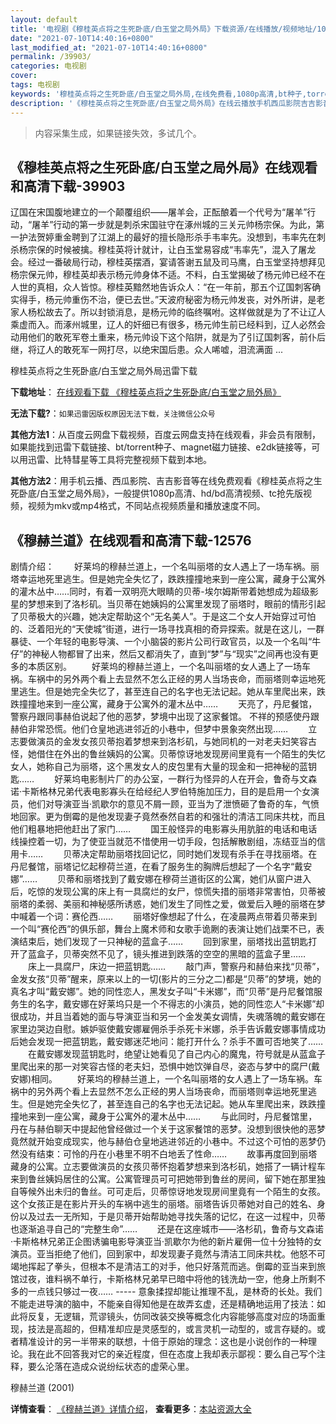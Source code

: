 ```yaml
---
layout: default
title: '电视剧《穆桂英点将之生死卧底/白玉堂之局外局》下载资源/在线播放/视频地址/1080p/高清/蓝光'
date: "2021-07-10T14:40:16+0800"
last_modified_at: "2021-07-10T14:40:16+0800"
permalink: /39903/
categories: 电视剧
cover:
tags: 电视剧
keywords: '穆桂英点将之生死卧底/白玉堂之局外局,在线免费看,1080p高清,bt种子,torrent,百度云盘,magnet,磁力链,迅雷下载资源'
description: '《穆桂英点将之生死卧底/白玉堂之局外局》在线云播放手机西瓜影院吉吉影音免费看，1080p高清bd/hd未删减完整版和tc抢先枪版，mkv/mp4格式，附带bt/torrent种子、magnet/磁力链、百度云盘、网盘资源迅雷下载链接'
---
```


>内容采集生成，如果链接失效，多试几个。


## 《穆桂英点将之生死卧底/白玉堂之局外局》在线观看和高清下载-39903

辽国在宋国腹地建立的一个颠覆组织&mdash;—屠羊会，正酝酿着一个代号为“屠羊”行动，&ldquo;屠羊”行动的第一步就是刺杀宋国驻守在涿州城的三关元帅杨宗保。为此，第一护法贺婷重金聘到了江湖上的最好的擅长隐形杀手韦率先。没想到，韦率先在刺杀杨宗保的时候被擒。穆桂英将计就计，让白玉堂易容成“韦率先&rdquo;，混入了屠龙会。经过一番破局行动，穆桂英摆酒，宴请答谢五鼠及司马鹰，白玉堂坚持想拜见杨宗保元帅，穆桂英却表示杨元帅身体不适。不料，白玉堂揭破了杨元帅已经不在人世的真相，众人皆惊。穆桂英黯然地告诉众人：“在一年前，那五个辽国刺客确实得手，杨元帅重伤不治，便已去世。&rdquo;天波府秘密为杨元帅发丧，对外所讲，是老家人杨松故去了。所以封锁消息，是杨元帅的临终嘱咐。这样做就是为了不让辽人乘虚而入。而涿州城里，辽人的奸细已有很多，杨元帅生前已经料到，辽人必然会动用他们的敢死军卷土重来，杨元帅设下这个陷阱，就是为了引辽国刺客，前仆后继，将辽人的敢死军一网打尽，以绝宋国后患。众人唏嘘，泪流满面 ...


穆桂英点将之生死卧底/白玉堂之局外局迅雷下载

**下载地址**： [在线观看下载 《穆桂英点将之生死卧底/白玉堂之局外局》](https://www.993dy.com//vod-detail-id-12388.html) 


**无法下载?**：`如果迅雷因版权原因无法下载，关注微信公众号 `

**其他方法1**：从百度云网盘下载视频，百度云网盘支持在线观看，非会员有限制，如果能找到迅雷下载链接、bt/torrent种子、magnet磁力链接、e2dk链接等，可以用迅雷、比特彗星等工具将完整视频下载到本地。

**其他方法2**：用手机云播、西瓜影院、吉吉影音等在线免费观看《穆桂英点将之生死卧底/白玉堂之局外局》，一般提供1080p高清、hd/bd高清视频、tc抢先版视频，视频为mkv或mp4格式，不同站点视频质量和播放速度不同。


## 《穆赫兰道》在线观看和高清下载-12576

剧情介绍： 　　好莱坞的穆赫兰道上，一个名叫丽塔的女人遇上了一场车祸。丽塔幸运地死里逃生。但是她完全失忆了，跌跌撞撞地来到一座公寓，藏身于公寓外的灌木丛中……同时，有着一双明亮大眼睛的贝蒂-埃尔姆斯带着她想成为超级影星的梦想来到了洛杉矶。当贝蒂在她姨妈的公寓里发现了丽塔时，眼前的情形引起了贝蒂极大的兴趣，她决定帮助这个“无名美人”。于是这二个女人开始穿过可怕的、泛着阳光的“天使城”街道，进行一场寻找真相的奇异探索。就是在这儿，一群暴徒、一个年轻的电影导演、一个小脑袋的影片公司行政官员，以及一个名叫“牛仔”的神秘人物都冒了出来，然后又都消失了，直到“梦”与“现实”之间再也没有更多的本质区别。 　　好莱坞的穆赫兰道上，一个名叫丽塔的女人遇上了一场车祸。车祸中的另外两个看上去显然不怎么正经的男人当场丧命，而丽塔则幸运地死里逃生。但是她完全失忆了，甚至连自己的名字也无法记起。她从车里爬出来，跌跌撞撞地来到一座公寓，藏身于公寓外的灌木丛中…… 　　天亮了，丹尼餐馆，警察丹跟同事赫伯说起了他的恶梦，梦境中出现了这家餐馆。 不祥的预感使丹跟赫伯非常恐慌。他们仓皇地逃进邻近的小巷中，但梦中景象突然出现…… 　　立志要做演员的金发女孩贝蒂抱着梦想来到洛杉矶，与她同机的一对老夫妇笑容古怪，她借住在外出的鲁丝姨妈的公寓。贝蒂惊讶地发现房间里竟有一个陌生的失忆女人，她称自己为丽塔，这个黑发女人的皮包里有大量的现金和一把神秘的蓝钥匙…… 　　好莱坞电影制片厂的办公室，一群行为怪异的人在开会，鲁奇与文森诺·卡斯格林兄弟代表电影寡头在给经纪人罗伯特施加压力，目的是启用一个女演员，他们对导演亚当·凯歇尔的意见不屑一顾，亚当为了泄愤砸了鲁奇的车，气愤地回家。更为倒霉的是他发现妻子竟然泰然自若的和强壮的清洁工同床共枕，而且他们粗暴地把他赶出了家门…… 　　国王般怪异的电影寡头用肮脏的电话和电话线操控着一切，为了使亚当就范不惜使用一切手段，包括解散剧组，冻结亚当的信用卡…… 　　贝蒂决定帮助丽塔找回记忆，同时她们发现有杀手在寻找丽塔。在丹尼餐馆，丽塔记忆起穆荷兰道，在看了服务生的胸牌后想起了一个名字“戴安娜”…… 　　贝蒂和丽塔找到了戴安娜在穆荷兰道街区的公寓，她们从窗户进入后，吃惊的发现公寓的床上有一具腐烂的女尸，惊慌失措的丽塔非常害怕，贝蒂被丽塔的柔弱、美丽和神秘感所诱惑，她们发生了同性之爱，做爱后入睡的丽塔在梦中喊着一个词：赛伦西…… 　　丽塔好像想起了什么，在凌晨两点带着贝蒂来到一个叫“赛伦西”的俱乐部，舞台上魔术师和女歌手诡劂的表演让她们战栗不已，表演结束后，她们发现了一只神秘的蓝盒子…… 　　回到家里，丽塔找出蓝钥匙打开了蓝盒子，贝蒂突然不见了，镜头推进到跌落的空空的黑暗的蓝盒子里…… 　　床上一具腐尸，床边一把蓝钥匙…… 　　敲门声，警察丹和赫伯来找“贝蒂”，金发女孩“贝蒂”醒来，原来以上的一切(影片的三分之二)都是“贝蒂”的梦境，她的真名才叫“戴安娜”。她的同性恋人，黑发女子叫“卡米娜”，而“贝蒂”是丹尼餐馆服务生的名字，戴安娜在好莱坞只是一个不得志的小演员，她的同性恋人“卡米娜”却很成功，并且当着她的面与导演亚当和另一个金发美女调情，失魂落魄的戴安娜在家里边哭边自慰。嫉妒驱使戴安娜雇佣杀手杀死卡米娜，杀手告诉戴安娜事情成功后她会发现一把蓝钥匙，戴安娜迷茫地问：能打开什么？杀手不置可否地笑了…… 　　在戴安娜发现蓝钥匙时，绝望让她看见了自己内心的魔鬼，符号就是从蓝盒子里爬出来的那一对笑容古怪的老夫妇，恐惧中她饮弹自尽，姿态与梦中的腐尸(戴安娜)相同。 　　好莱坞的穆赫兰道上，一个名叫丽塔的女人遇上了一场车祸。车祸中的另外两个看上去显然不怎么正经的男人当场丧命，而丽塔则幸运地死里逃生。但是她完全失忆了，甚至连自己的名字也无法记起。她从车里爬出来，跌跌撞撞地来到一座公寓，藏身于公寓外的灌木丛中…… 　　与此同时，丹尼餐馆里，丹在与赫伯聊天中提起他曾经做过一个关于这家餐馆的恶梦。没想到很快他的恶梦竟然就开始变成现实，他与赫伯仓皇地逃进邻近的小巷中。不过这个可怕的恶梦仍然没有结束：可怜的丹在小巷里不明不白地丢了性命…… 　　故事再度回到丽塔藏身的公寓。立志要做演员的女孩贝蒂怀抱着梦想来到洛杉矶，她搭了一辆计程车来到鲁丝姨妈居住的公寓。公寓管理员可可把她带到鲁丝的房间，留下她在那里独自等候外出未归的鲁丝。可可走后，贝蒂惊讶地发现房间里竟有一个陌生的女孩。这个女孩正是在影片开头的车祸中逃生的丽塔。丽塔告诉贝蒂她对自己的姓名、身份以及过去一无所知，于是贝蒂开始帮助她寻找失落的记忆，在这一过程中，贝蒂也逐渐追寻自己的“完整生命”…… 　　还是在这座城市——洛杉矶，鲁奇与文森诺·卡斯格林兄弟正企图诱骗电影导演亚当·凯歇尔为他的新片雇佣一位十分独特的女演员。亚当拒绝了他们，回到家中，却发现妻子竟然与清洁工同床共枕。他怒不可竭地挥起了拳头，但根本不是清洁工的对手，他只好落荒而逃。倒霉的亚当来到旅馆过夜，谁料祸不单行，卡斯格林兄弟早已暗中将他的钱洗劫一空，他身上所剩不多的一点钱只够过一夜…… ----- 意象揉捏却能让推理不乱，是林奇的长处。我们不能走进导演的脑中，不能亲自得知他是在故弄玄虚，还是精确地运用了技法：如此将反复，无逻辑，荒谬镜头，仿同改装交换等概念化内容能够高度对应的场面重现，技法是高超的，但精准却应是灵感型的，或言灵机一动型的，或言存疑的。或者精准设计的另一半带来的联想，十倍于原始的理念：这也是小说创作的一种理论。我在此不回答我对它的亲近程度，但在态度上我却表示鄙视：要么自己写个注释，要么沦落在造成众说纷纭状态的虚荣心里。


穆赫兰道 (2001)

**详情查看**： [《穆赫兰道》详情介绍](/movie/12576/)， **查看更多**：[本站资源大全](/movie/t/all/)

